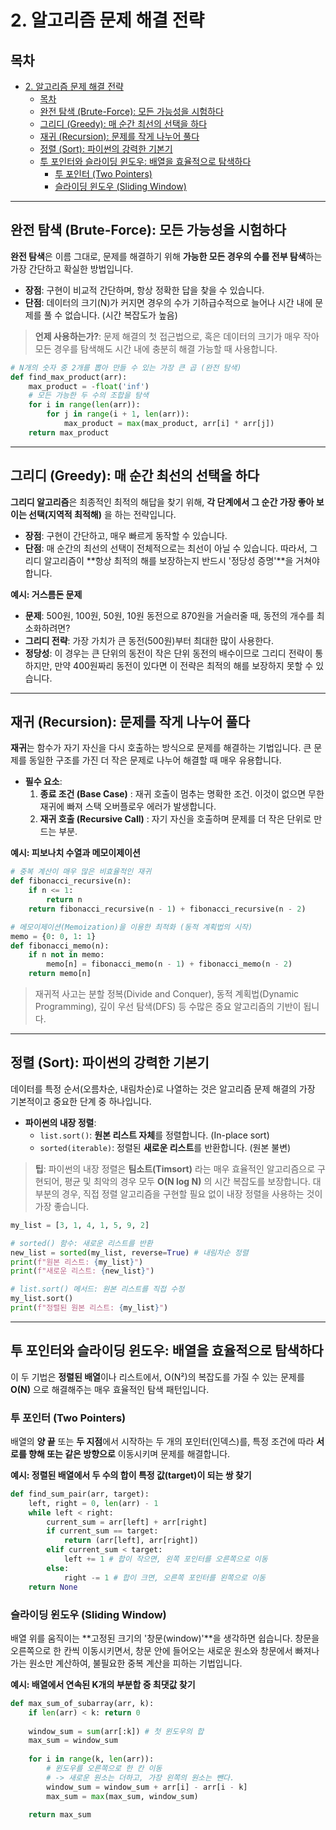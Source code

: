 # 2. 알고리즘 문제 해결 전략

## 목차
- [2. 알고리즘 문제 해결 전략](#2-알고리즘-문제-해결-전략)
  - [목차](#목차)
  - [완전 탐색 (Brute-Force): 모든 가능성을 시험하다](#완전-탐색-brute-force-모든-가능성을-시험하다)
  - [그리디 (Greedy): 매 순간 최선의 선택을 하다](#그리디-greedy-매-순간-최선의-선택을-하다)
  - [재귀 (Recursion): 문제를 작게 나누어 풀다](#재귀-recursion-문제를-작게-나누어-풀다)
  - [정렬 (Sort): 파이썬의 강력한 기본기](#정렬-sort-파이썬의-강력한-기본기)
  - [투 포인터와 슬라이딩 윈도우: 배열을 효율적으로 탐색하다](#투-포인터와-슬라이딩-윈도우-배열을-효율적으로-탐색하다)
    - [투 포인터 (Two Pointers)](#투-포인터-two-pointers)
    - [슬라이딩 윈도우 (Sliding Window)](#슬라이딩-윈도우-sliding-window)

---

## 완전 탐색 (Brute-Force): 모든 가능성을 시험하다

**완전 탐색**은 이름 그대로, 문제를 해결하기 위해 **가능한 모든 경우의 수를 전부 탐색**하는 가장 간단하고 확실한 방법입니다.

- **장점**: 구현이 비교적 간단하며, 항상 정확한 답을 찾을 수 있습니다.
- **단점**: 데이터의 크기(N)가 커지면 경우의 수가 기하급수적으로 늘어나 시간 내에 문제를 풀 수 없습니다. (시간 복잡도가 높음)

> **언제 사용하는가?**: 문제 해결의 첫 접근법으로, 혹은 데이터의 크기가 매우 작아 모든 경우를 탐색해도 시간 내에 충분히 해결 가능할 때 사용합니다.

```python
# N개의 숫자 중 2개를 뽑아 만들 수 있는 가장 큰 곱 (완전 탐색)
def find_max_product(arr):
    max_product = -float('inf')
    # 모든 가능한 두 수의 조합을 탐색
    for i in range(len(arr)):
        for j in range(i + 1, len(arr)):
            max_product = max(max_product, arr[i] * arr[j])
    return max_product
```

---

## 그리디 (Greedy): 매 순간 최선의 선택을 하다

**그리디 알고리즘**은 최종적인 최적의 해답을 찾기 위해, **각 단계에서 그 순간 가장 좋아 보이는 선택(지역적 최적해)** 을 하는 전략입니다.

- **장점**: 구현이 간단하고, 매우 빠르게 동작할 수 있습니다.
- **단점**: 매 순간의 최선의 선택이 전체적으로는 최선이 아닐 수 있습니다. 따라서, 그리디 알고리즘이 **항상 최적의 해를 보장하는지 반드시 '정당성 증명'**을 거쳐야 합니다.

**예시: 거스름돈 문제**
- **문제**: 500원, 100원, 50원, 10원 동전으로 870원을 거슬러줄 때, 동전의 개수를 최소화하려면?
- **그리디 전략**: 가장 가치가 큰 동전(500원)부터 최대한 많이 사용한다.
- **정당성**: 이 경우는 큰 단위의 동전이 작은 단위 동전의 배수이므로 그리디 전략이 통하지만, 만약 400원짜리 동전이 있다면 이 전략은 최적의 해를 보장하지 못할 수 있습니다.

---

## 재귀 (Recursion): 문제를 작게 나누어 풀다

**재귀**는 함수가 자기 자신을 다시 호출하는 방식으로 문제를 해결하는 기법입니다. 큰 문제를 동일한 구조를 가진 더 작은 문제로 나누어 해결할 때 매우 유용합니다.

- **필수 요소**:
    1.  **종료 조건 (Base Case)** : 재귀 호출이 멈추는 명확한 조건. 이것이 없으면 무한 재귀에 빠져 스택 오버플로우 에러가 발생합니다.
    2.  **재귀 호출 (Recursive Call)** : 자기 자신을 호출하며 문제를 더 작은 단위로 만드는 부분.

**예시: 피보나치 수열과 메모이제이션**
```python
# 중복 계산이 매우 많은 비효율적인 재귀
def fibonacci_recursive(n):
    if n <= 1:
        return n
    return fibonacci_recursive(n - 1) + fibonacci_recursive(n - 2)

# 메모이제이션(Memoization)을 이용한 최적화 (동적 계획법의 시작)
memo = {0: 0, 1: 1}
def fibonacci_memo(n):
    if n not in memo:
        memo[n] = fibonacci_memo(n - 1) + fibonacci_memo(n - 2)
    return memo[n]
```
> 재귀적 사고는 분할 정복(Divide and Conquer), 동적 계획법(Dynamic Programming), 깊이 우선 탐색(DFS) 등 수많은 중요 알고리즘의 기반이 됩니다.

---

## 정렬 (Sort): 파이썬의 강력한 기본기

데이터를 특정 순서(오름차순, 내림차순)로 나열하는 것은 알고리즘 문제 해결의 가장 기본적이고 중요한 단계 중 하나입니다.

- **파이썬의 내장 정렬**:
    - `list.sort()`: **원본 리스트 자체**를 정렬합니다. (In-place sort)
    - `sorted(iterable)`: 정렬된 **새로운 리스트**를 반환합니다. (원본 불변)

> **팁**: 파이썬의 내장 정렬은 **팀소트(Timsort)** 라는 매우 효율적인 알고리즘으로 구현되어, 평균 및 최악의 경우 모두 **O(N log N)** 의 시간 복잡도를 보장합니다. 대부분의 경우, 직접 정렬 알고리즘을 구현할 필요 없이 내장 정렬을 사용하는 것이 가장 좋습니다.

```python
my_list = [3, 1, 4, 1, 5, 9, 2]

# sorted() 함수: 새로운 리스트를 반환
new_list = sorted(my_list, reverse=True) # 내림차순 정렬
print(f"원본 리스트: {my_list}")
print(f"새로운 리스트: {new_list}")

# list.sort() 메서드: 원본 리스트를 직접 수정
my_list.sort()
print(f"정렬된 원본 리스트: {my_list}")
```

---

## 투 포인터와 슬라이딩 윈도우: 배열을 효율적으로 탐색하다

이 두 기법은 **정렬된 배열**이나 리스트에서, O(N²)의 복잡도를 가질 수 있는 문제를 **O(N)** 으로 해결해주는 매우 효율적인 탐색 패턴입니다.

### 투 포인터 (Two Pointers)

배열의 **양 끝** 또는 **두 지점**에서 시작하는 두 개의 포인터(인덱스)를, 특정 조건에 따라 **서로를 향해 또는 같은 방향으로** 이동시키며 문제를 해결합니다.

**예시: 정렬된 배열에서 두 수의 합이 특정 값(target)이 되는 쌍 찾기**
```python
def find_sum_pair(arr, target):
    left, right = 0, len(arr) - 1
    while left < right:
        current_sum = arr[left] + arr[right]
        if current_sum == target:
            return (arr[left], arr[right])
        elif current_sum < target:
            left += 1 # 합이 작으면, 왼쪽 포인터를 오른쪽으로 이동
        else:
            right -= 1 # 합이 크면, 오른쪽 포인터를 왼쪽으로 이동
    return None
```

### 슬라이딩 윈도우 (Sliding Window)

배열 위를 움직이는 **고정된 크기의 '창문(window)'**을 생각하면 쉽습니다. 창문을 오른쪽으로 한 칸씩 이동시키면서, 창문 안에 들어오는 새로운 원소와 창문에서 빠져나가는 원소만 계산하여, 불필요한 중복 계산을 피하는 기법입니다.

**예시: 배열에서 연속된 K개의 부분합 중 최댓값 찾기**
```python
def max_sum_of_subarray(arr, k):
    if len(arr) < k: return 0
    
    window_sum = sum(arr[:k]) # 첫 윈도우의 합
    max_sum = window_sum
    
    for i in range(k, len(arr)):
        # 윈도우를 오른쪽으로 한 칸 이동
        # -> 새로운 원소는 더하고, 가장 왼쪽의 원소는 뺀다.
        window_sum = window_sum + arr[i] - arr[i - k]
        max_sum = max(max_sum, window_sum)
        
    return max_sum
```